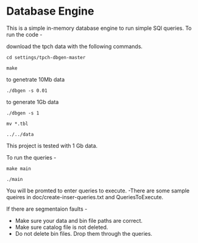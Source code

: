 # Database Engine

This is a simple in-memory database engine to run simple SQl queries.
To run the code - 

download the tpch data with the following commands.
```
cd settings/tpch-dbgen-master
```
```
make
```
to genetrate 10Mb data
```
./dbgen -s 0.01
```
to generate 1Gb data
```
./dbgen -s 1
```
```
mv *.tbl 
```
```
../../data
```

This project is tested with 1 Gb data. 

To run the queries - 
```
make main
```
```
./main
```
You will be promted to enter queries to execute.
-There are some sample queires in 
  doc/create-inser-queries.txt and QueriesToExecute.

If there are segmentaion faults - 
- Make sure your data and bin file paths are correct.
- Make sure catalog file is not deleted. 
- Do not delete bin files. Drop them through the queries.

